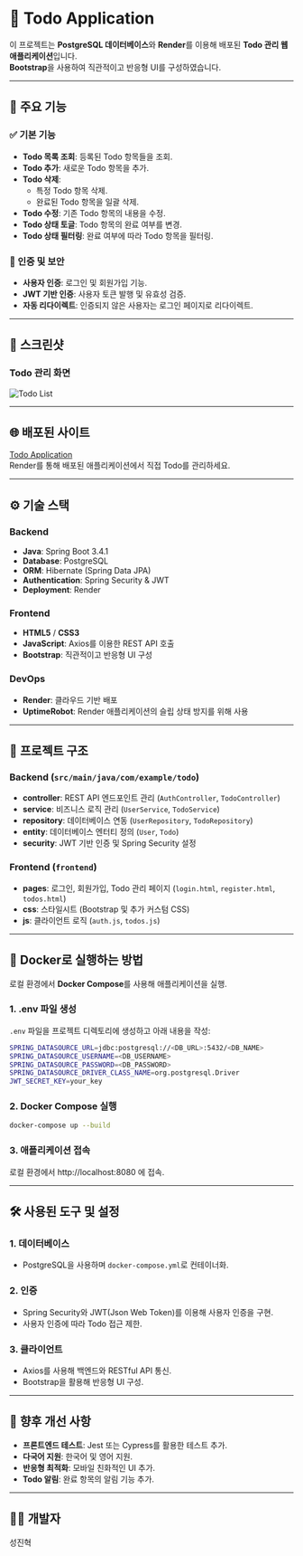 # 📝 Todo Application

이 프로젝트는 **PostgreSQL 데이터베이스**와 **Render**를 이용해 배포된 **Todo 관리 웹 애플리케이션**입니다.  
**Bootstrap**을 사용하여 직관적이고 반응형 UI를 구성하였습니다.

---

## 📌 주요 기능

### ✅ 기본 기능
- **Todo 목록 조회**: 등록된 Todo 항목들을 조회.
- **Todo 추가**: 새로운 Todo 항목을 추가.
- **Todo 삭제**: 
  - 특정 Todo 항목 삭제.
  - 완료된 Todo 항목을 일괄 삭제.
- **Todo 수정**: 기존 Todo 항목의 내용을 수정.
- **Todo 상태 토글**: Todo 항목의 완료 여부를 변경.
- **Todo 상태 필터링**: 완료 여부에 따라 Todo 항목을 필터링.

### 🔐 인증 및 보안
- **사용자 인증**: 로그인 및 회원가입 기능.
- **JWT 기반 인증**: 사용자 토큰 발행 및 유효성 검증.
- **자동 리다이렉트**: 인증되지 않은 사용자는 로그인 페이지로 리다이렉트.

---

## 🌟 스크린샷
### Todo 관리 화면
![Todo List](https://github.com/user-attachments/assets/5a87a138-3575-4a7a-87bc-1bbc99711f92)

---

## 🌐 배포된 사이트
[Todo Application](https://todo-project-j3jq.onrender.com/)  
Render를 통해 배포된 애플리케이션에서 직접 Todo를 관리하세요.

---

## ⚙️ 기술 스택

### Backend
- **Java**: Spring Boot 3.4.1
- **Database**: PostgreSQL
- **ORM**: Hibernate (Spring Data JPA)
- **Authentication**: Spring Security & JWT
- **Deployment**: Render

### Frontend
- **HTML5** / **CSS3**
- **JavaScript**: Axios를 이용한 REST API 호출
- **Bootstrap**: 직관적이고 반응형 UI 구성

### DevOps
- **Render**: 클라우드 기반 배포
- **UptimeRobot**: Render 애플리케이션의 슬립 상태 방지를 위해 사용

---

## 📂 프로젝트 구조

### Backend (`src/main/java/com/example/todo`)
- **controller**: REST API 엔드포인트 관리 (`AuthController`, `TodoController`)
- **service**: 비즈니스 로직 관리 (`UserService`, `TodoService`)
- **repository**: 데이터베이스 연동 (`UserRepository`, `TodoRepository`)
- **entity**: 데이터베이스 엔터티 정의 (`User`, `Todo`)
- **security**: JWT 기반 인증 및 Spring Security 설정

### Frontend (`frontend`)
- **pages**: 로그인, 회원가입, Todo 관리 페이지 (`login.html`, `register.html`, `todos.html`)
- **css**: 스타일시트 (Bootstrap 및 추가 커스텀 CSS)
- **js**: 클라이언트 로직 (`auth.js`, `todos.js`)

---

## 🐳 Docker로 실행하는 방법

로컬 환경에서 **Docker Compose**를 사용해 애플리케이션을 실행.

### 1. .env 파일 생성
`.env` 파일을 프로젝트 디렉토리에 생성하고 아래 내용을 작성:
```bash
SPRING_DATASOURCE_URL=jdbc:postgresql://<DB_URL>:5432/<DB_NAME>
SPRING_DATASOURCE_USERNAME=<DB_USERNAME>
SPRING_DATASOURCE_PASSWORD=<DB_PASSWORD>
SPRING_DATASOURCE_DRIVER_CLASS_NAME=org.postgresql.Driver
JWT_SECRET_KEY=your_key
```

### 2. Docker Compose 실행
```bash
docker-compose up --build
```

### 3. 애플리케이션 접속
로컬 환경에서 http://localhost:8080 에 접속.

---

## 🛠️ 사용된 도구 및 설정

### 1. 데이터베이스
- PostgreSQL을 사용하며 `docker-compose.yml`로 컨테이너화.

### 2. 인증
- Spring Security와 JWT(Json Web Token)를 이용해 사용자 인증을 구현.
- 사용자 인증에 따라 Todo 접근 제한.

### 3. 클라이언트
- Axios를 사용해 백엔드와 RESTful API 통신.
- Bootstrap을 활용해 반응형 UI 구성.

---

## 🚀 향후 개선 사항

- **프론트엔드 테스트**: Jest 또는 Cypress를 활용한 테스트 추가.
- **다국어 지원**: 한국어 및 영어 지원.
- **반응형 최적화**: 모바일 친화적인 UI 추가.
- **Todo 알림**: 완료 항목의 알림 기능 추가.

---

## 👨‍💻 개발자
성진혁
